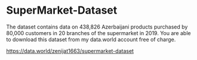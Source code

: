 # SuperMarket-Dataset

The dataset contains data on 438,826 Azerbaijani products purchased by 80,000 customers in 20 branches of the supermarket in 2019. You are able to download this dataset from my data.world account free of charge.

https://data.world/zenijat1663/supermarket-dataset
